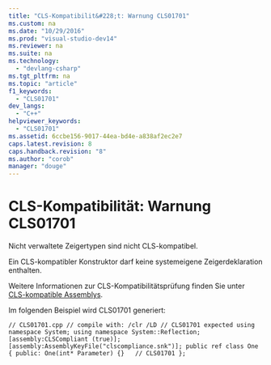 ```yaml
---
title: "CLS-Kompatibilit&#228;t: Warnung CLS01701"
ms.custom: na
ms.date: "10/29/2016"
ms.prod: "visual-studio-dev14"
ms.reviewer: na
ms.suite: na
ms.technology: 
  - "devlang-csharp"
ms.tgt_pltfrm: na
ms.topic: "article"
f1_keywords: 
  - "CLS01701"
dev_langs: 
  - "C++"
helpviewer_keywords: 
  - "CLS01701"
ms.assetid: 6ccbe156-9017-44ea-bd4e-a838af2ec2e7
caps.latest.revision: 8
caps.handback.revision: "8"
ms.author: "corob"
manager: "douge"
---
```

# CLS-Kompatibilit&#228;t: Warnung CLS01701
Nicht verwaltete Zeigertypen sind nicht CLS\-kompatibel.  
  
 Ein CLS\-kompatibler Konstruktor darf keine systemeigene Zeigerdeklaration enthalten.  
  
 Weitere Informationen zur CLS\-Kompatibilitätsprüfung finden Sie unter [CLS\-kompatible Assemblys](assetId:///3320b57e-ea55-4697-a17d-f509a36a3c93).  
  
 Im folgenden Beispiel wird CLS01701 generiert:  
  
```  
// CLS01701.cpp // compile with: /clr /LD // CLS01701 expected using namespace System; using namespace System::Reflection; [assembly:CLSCompliant (true)]; [assembly:AssemblyKeyFile("clscompliance.snk")]; public ref class One { public: One(int* Parameter) {}   // CLS01701 };  
```